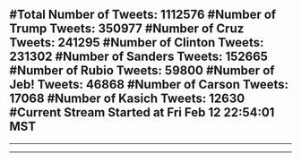 #Total Number of Tweets: 1112576 
#Number of Trump Tweets: 350977
#Number of Cruz Tweets: 241295
#Number of Clinton Tweets: 231302
#Number of Sanders Tweets: 152665
#Number of Rubio Tweets: 59800
#Number of Jeb! Tweets: 46868
#Number of Carson Tweets: 17068
#Number of Kasich Tweets: 12630
#Current Stream Started at Fri Feb 12 22:54:01 MST
---
---
---
